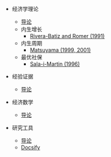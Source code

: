 - 经济学理论
  - [导论](/blog/theory/econtheory.md)
  - 内生增长
    - [Rivera-Batiz and Romer (1991)](/blog/theory/endogenous_growth/Rivera-Batiz&Romer1991.md)
  - 内生周期
    - [Matsuyama (1999, 2001)](/blog/theory/endogenous_cycle/matsuyama1999&2001.md)
  - 最优社保
    - [Sala-i-Martin (1996)](/blog/theory/social_security/sala-i-martin1996.md)
- 经验证据
  - [导论](/blog/empirical/evidence.md)

- 经济数学
  - [导论](/blog/math/math.md)
- 研究工具
  - [导论](/blog/tools/tools.md)
  - [Docsify](/blog/tools/docsify.md)